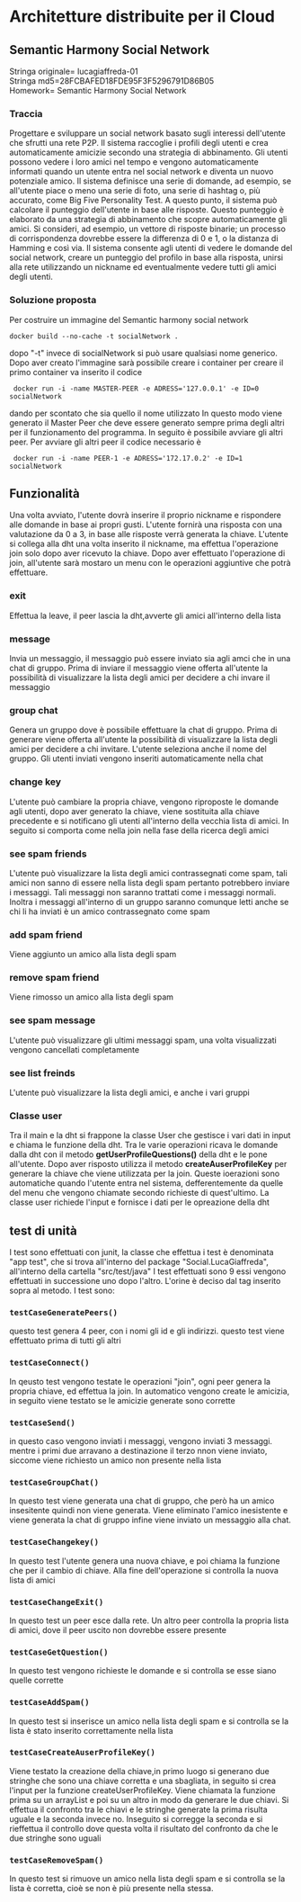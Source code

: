 <h1> Architetture distribuite per il Cloud</h1>
<h2> Semantic Harmony Social Network </h2>
Stringa originale= lucagiaffreda-01 <br/>
Stringa md5=28FCBAFED18FDE95F3F5296791D86B05<br/>
Homework= Semantic Harmony Social Network
<h3> Traccia</h3>
Progettare e sviluppare un social network basato sugli interessi dell'utente che sfrutti una rete P2P. Il sistema raccoglie i profili degli utenti e crea automaticamente amicizie secondo una strategia di abbinamento. Gli utenti possono vedere i loro amici nel tempo e vengono automaticamente informati quando un utente entra nel social network e diventa un nuovo potenziale amico. Il sistema definisce una serie di domande, ad esempio, se all'utente piace o meno una serie di foto, una serie di hashtag o, più accurato, come Big Five Personality Test. A questo punto, il sistema può calcolare il punteggio dell'utente in base alle risposte. Questo punteggio è elaborato da una strategia di abbinamento che scopre automaticamente gli amici. Si consideri, ad esempio, un vettore di risposte binarie; un processo di corrispondenza dovrebbe essere la differenza di 0 e 1, o la distanza di Hamming e così via. Il sistema consente agli utenti di vedere le domande del social network, creare un punteggio del profilo in base alla risposta, unirsi alla rete utilizzando un nickname ed eventualmente vedere tutti gli amici degli utenti.

<h3> Soluzione proposta</h3>
Per costruire un immagine del Semantic harmony social network <pre><code>docker build --no-cache -t socialNetwork .</pre></code> dopo "-t" invece di socialNetwork si può usare qualsiasi nome generico.
Dopo aver creato l'immagine sarà possibile creare i container per creare il primo container va inserito il codice <pre><code> docker run -i -name MASTER-PEER -e ADRESS='127.0.0.1' -e ID=0 socialNetwork</pre></code> dando per scontato che sia quello il nome utilizzato
In questo modo viene generato il Master Peer che deve essere generato sempre prima degli altri per il funzionamento del programma. In seguito è possibile avviare gli altri peer.
Per avviare gli altri peer il codice necessario è <pre><code> docker run -i -name PEER-1 -e ADRESS='172.17.0.2' -e ID=1 socialNetwork</pre></code>
<h2> Funzionalità</h2>
Una volta avviato, l'utente dovrà inserire il proprio nickname  e rispondere alle domande in base ai propri gusti. L'utente fornirà una risposta con una valutazione da 0 a 3, in base alle risposte verrà generata la chiave. L'utente si collega alla dht una volta inserito il nickname, ma effettua l'operazione join solo dopo aver ricevuto la chiave. Dopo aver effettuato l'operazione di join, all'utente sarà mostaro un menu con le operazioni aggiuntive che potrà effettuare.
<h3> exit </h3>
Effettua la leave, il peer lascia la dht,avverte gli amici all'interno della lista
<h3> message </h3>
Invia un messaggio, il messaggio può essere inviato sia agli amci che in una chat di gruppo. Prima di inviare il messaggio viene offerta all'utente la possibilità di visualizzare la lista degli amici per decidere a chi invare il messaggio
<h3> group chat </h3>
Genera un gruppo dove è possibile effettuare la chat di gruppo. Prima di generare viene offerta all'utente la possibilità di visualizzare la lista degli amici per decidere a chi invitare. L'utente seleziona anche il nome del gruppo. Gli utenti inviati vengono inseriti automaticamente nella chat 
<h3> change key </h3>
L'utente può cambiare la propria chiave, vengono riproposte le domande agli utenti, dopo aver generato la chiave, viene sostituita alla chiave precedente e si notificano gli utenti all'interno della vecchia lista di amici. In seguito si comporta come nella join nella fase della ricerca degli amici
<h3> see spam friends </h3>
L'utente può visualizzare la lista degli amici contrassegnati come spam, tali amici non sanno di essere nella lista degli spam pertanto potrebbero inviare i messaggi. Tali messaggi non saranno trattati come i messaggi normali. Inoltra i messaggi all'interno di un gruppo saranno comunque letti anche se chi li ha inviati è un amico contrassegnato come spam
<h3> add spam friend </h3>
Viene aggiunto un amico alla lista degli spam
<h3> remove spam friend </h3>
Viene rimosso un amico alla lista degli spam
<h3> see spam message </h3>
L'utente può visualizzare gli ultimi messaggi spam, una volta visualizzati vengono cancellati completamente
<h3> see list freinds </h3>
L'utente può visualizzare la lista degli amici, e anche i vari gruppi
<h3>Classe user </h3>
Tra il main e la dht si frappone la classe User che gestisce i vari dati in input e chiama le funzione della dht.
Tra le varie operazioni ricava le domande dalla dht con il metodo <b> getUserProfileQuestions()</b> della dht e le pone all'utente. Dopo aver risposto utilizza il metodo <b> createAuserProfileKey</b>  per generare la chiave che viene utilizzata per la join. Queste ioerazioni sono automatiche quando l'utente entra nel sistema, defferentemente da quelle del menu che vengono chiamate secondo richieste di quest'ultimo. La classe user richiede l'input e fornisce i dati per le opreazione della dht
<h2>test di unità</h2>
I test sono effettuati con junit, la classe che effettua i test è denominata "app test", che si trova all'interno del package "Social.LucaGiaffreda", all'interno della cartella "src/test/java"
I test effettuati sono 9 essi vengono effettuati in successione uno dopo l'altro. L'orine è deciso dal tag inserito sopra al metodo. I test sono:
<h3><pre><code>testCaseGeneratePeers()</h3></pre></code>
questo test genera 4 peer, con i nomi gli id e gli indirizzi. questo test viene effettuato prima di tutti gli altri
<h3><pre><code>testCaseConnect()</h3></pre></code>
In qeusto test vengono testate le operazioni "join", ogni peer genera la propria chiave, ed effettua la join. In automatico vengono create le amicizia, in seguito viene testato se le amicizie generate sono corrette 
<h3><pre><code>testCaseSend()</h3></pre></code>
in questo caso vengono inviati i messaggi, vengono inviati 3 messaggi. mentre i primi due arravano a destinazione il terzo nnon viene inviato, siccome viene richiesto un amico non presente nella lista
<h3><pre><code>testCaseGroupChat()</h3></pre></code>
In questo test viene generata una chat di gruppo, che però ha un amico insesitente quindi non viene generata. Viene eliminato l'amico inesistente e viene generata la chat di gruppo infine viene inviato un messaggio alla chat.
<h3><pre><code>testCaseChangekey()</h3></pre></code>
In questo test l'utente genera una nuova chiave, e poi chiama la funzione che per il cambio di chiave. Alla fine dell'operazione si controlla la nuova lista di amici
<h3><pre><code>testCaseChangeExit()</h3></pre></code>
In questo test un peer esce dalla rete. Un altro peer controlla la propria lista di amici, dove il peer uscito non dovrebbe essere presente
<h3><pre><code>testCaseGetQuestion()</h3></pre></code>
In questo test vengono richieste le domande e si controlla se esse siano quelle corrette
<h3><pre><code>testCaseAddSpam()</h3></pre></code>
In questo test si inserisce un amico nella lista degli spam e si controlla se la lista è stato inserito correttamente nella lista
<h3><pre><code>testCaseCreateAuserProfileKey()</h3></pre></code>
Viene testato la creazione della chiave,in primo luogo si generano due stringhe che sono una chiave corretta e una sbagliata, in seguito si crea l'input per la funzione createUserProfileKey. Viene chiamata la funzione prima su un arrayList e poi su un altro in modo da generare le due chiavi. Si effettua il confronto tra le chiavi e le stringhe generate la prima risulta uguale e la seconda invece no. Inseguito si corregge la seconda e si rieffettua il controllo dove questa volta il risultato del confronto da che le due stringhe sono uguali
<h3><pre><code>testCaseRemoveSpam()</h3></pre></code>
In questo test si rimuove un amico nella lista degli spam e si controlla se la lista è corretta, cioè se non è più presente nella stessa.
